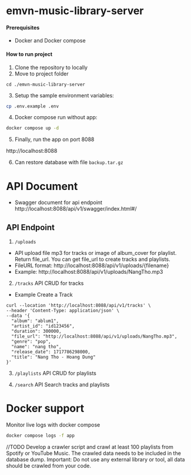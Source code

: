 # emvn-music-library-server
#### Prerequisites 
- Docker and Docker compose

#### How to run project
1. Clone the repository to locally
2. Move to project folder
```shell 
cd ./emvn-music-library-server
```
3. Setup the sample environment variables:

```bash
cp .env.example .env
```
4. Docker compose run without app:
```bash
docker compose up -d
```
5. Finally, run the app on port 8088

http://localhost:8088

6. Can restore database with file `backup.tar.gz`


# API Document
-  Swagger document for api endpoint
http://localhost:8088/api/v1/swagger/index.html#/

## API Endpoint

1. `/uploads`
- API upload file mp3 for tracks or image of album_cover for playlist. Return file_url. You can get file_url to create tracks and playlists.
- FileURL format: http://localhost:8088/api/v1/uploads/{filename}
- Example: http://localhost:8088/api/v1/uploads/NangTho.mp3

2. `/tracks`
API CRUD for tracks

- Example Create a Track
```shell
curl --location 'http://localhost:8088/api/v1/tracks' \
--header 'Content-Type: application/json' \
--data '{
  "album": "ablum1",
  "artist_id": "id123456",
  "duration": 300000,
  "file_url": "http://localhost:8088/api/v1/uploads/NangTho.mp3",
  "genre": "pop",
  "name": "nang tho",
  "release_date": 1717786298000,
  "title": "Nang Tho - Hoang Dung"
}'
```

3. `/playlists`
API CRUD for playlists

4. `/search`
API Search tracks and playlists


# Docker support

Monitor live logs with docker compose

```bash
docker compose logs -f app
```

//TODO
Develop a crawler script and crawl at least 100 playlists from Spotify or YouTube Music. The crawled data needs to be included in the database dump.
Important: Do not use any external library or tool, all data should be crawled from your code.

